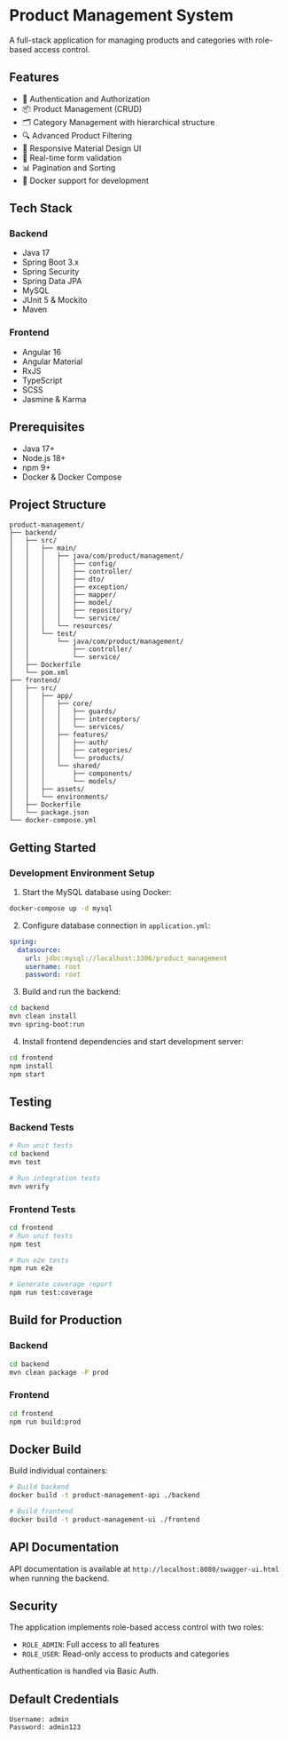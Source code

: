 # Product Management System

A full-stack application for managing products and categories with role-based access control.

## Features

- 🔐 Authentication and Authorization
- 📦 Product Management (CRUD)
- 🗂️ Category Management with hierarchical structure
- 🔍 Advanced Product Filtering
- 📱 Responsive Material Design UI
- 🔄 Real-time form validation
- 📊 Pagination and Sorting
- 🐳 Docker support for development

## Tech Stack

### Backend
- Java 17
- Spring Boot 3.x
- Spring Security
- Spring Data JPA
- MySQL
- JUnit 5 & Mockito
- Maven

### Frontend
- Angular 16
- Angular Material
- RxJS
- TypeScript
- SCSS
- Jasmine & Karma

## Prerequisites

- Java 17+
- Node.js 18+
- npm 9+
- Docker & Docker Compose

## Project Structure 

```
product-management/
├── backend/
│   ├── src/
│   │   ├── main/
│   │   │   ├── java/com/product/management/
│   │   │   │   ├── config/
│   │   │   │   ├── controller/
│   │   │   │   ├── dto/
│   │   │   │   ├── exception/
│   │   │   │   ├── mapper/
│   │   │   │   ├── model/
│   │   │   │   ├── repository/
│   │   │   │   └── service/
│   │   │   └── resources/
│   │   └── test/
│   │       └── java/com/product/management/
│   │           ├── controller/
│   │           └── service/
│   ├── Dockerfile
│   └── pom.xml
├── frontend/
│   ├── src/
│   │   ├── app/
│   │   │   ├── core/
│   │   │   │   ├── guards/
│   │   │   │   ├── interceptors/
│   │   │   │   └── services/
│   │   │   ├── features/
│   │   │   │   ├── auth/
│   │   │   │   ├── categories/
│   │   │   │   └── products/
│   │   │   └── shared/
│   │   │       ├── components/
│   │   │       └── models/
│   │   ├── assets/
│   │   └── environments/
│   ├── Dockerfile
│   └── package.json
└── docker-compose.yml
```

## Getting Started

### Development Environment Setup

1. Start the MySQL database using Docker:
```bash
docker-compose up -d mysql
```

2. Configure database connection in `application.yml`:
```yaml
spring:
  datasource:
    url: jdbc:mysql://localhost:3306/product_management
    username: root
    password: root
```

3. Build and run the backend:
```bash
cd backend
mvn clean install
mvn spring-boot:run
```

4. Install frontend dependencies and start development server:
```bash
cd frontend
npm install
npm start
```

## Testing

### Backend Tests

```bash
# Run unit tests
cd backend
mvn test

# Run integration tests
mvn verify
```

### Frontend Tests

```bash
cd frontend
# Run unit tests
npm test

# Run e2e tests
npm run e2e

# Generate coverage report
npm run test:coverage
```

## Build for Production

### Backend

```bash
cd backend
mvn clean package -P prod
```

### Frontend

```bash
cd frontend
npm run build:prod
```

## Docker Build

Build individual containers:

```bash
# Build backend
docker build -t product-management-api ./backend

# Build frontend
docker build -t product-management-ui ./frontend
```

## API Documentation

API documentation is available at `http://localhost:8080/swagger-ui.html` when running the backend.

## Security

The application implements role-based access control with two roles:
- `ROLE_ADMIN`: Full access to all features
- `ROLE_USER`: Read-only access to products and categories

Authentication is handled via Basic Auth.

## Default Credentials

```
Username: admin
Password: admin123
```